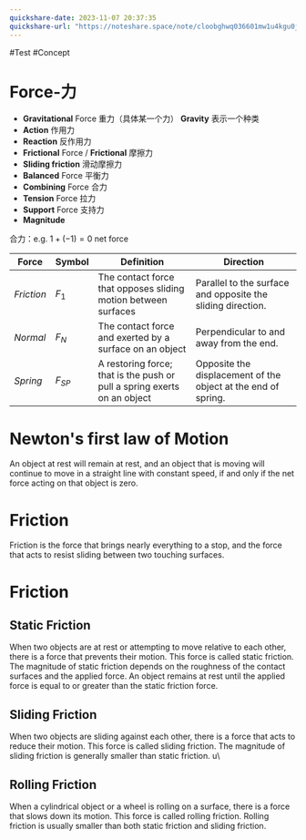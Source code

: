 ```yaml
---
quickshare-date: 2023-11-07 20:37:35
quickshare-url: "https://noteshare.space/note/cloobghwq036601mw1u4kgu0j#SYKILF++zthzHehiu4QbrCsSDkFaJy+/Cpx+6yFZ4Lo"
---
```

#Test #Concept 
# Force-力
- **Gravitational** Force 重力（具体某一个力）
	**Gravity** 表示一个种类
- **Action** 作用力
- **Reaction** 反作用力
- **Frictional** Force / **Frictional** 摩擦力
- **Sliding friction** 滑动摩擦力
- **Balanced** Force 平衡力
- **Combining** Force 合力
- **Tension** Force 拉力
- **Support** Force 支持力
- **Magnitude**


合力：e.g. $1+(-1)=0$
net force 

|Force|Symbol|Definition|Direction|
|---|---|---|---|
|$Friction$|$F_1$|The contact force that opposes sliding motion between surfaces|Parallel to the surface and opposite the sliding direction.|
|$Normal$|$F_N$|The contact force and exerted by a surface on an object|Perpendicular to and away from the end.|
|$Spring$|$F_{SP}$|A restoring force; that is the push or pull a spring exerts on an object|Opposite the displacement of the object at the end of spring.|

# Newton's first law of Motion
An object at rest will remain at rest, and an object that is moving will continue to move in a straight line with constant speed, if and only if the net force acting on that object is zero.

# Friction
Friction is the force that brings nearly everything to a stop, and the force that acts to resist sliding between two touching surfaces.

# Friction
## Static Friction
When two objects are at rest or attempting to move relative to each other, there is a force that prevents their motion. This force is called static friction. The magnitude of static friction depends on the roughness of the contact surfaces and the applied force. An object remains at rest until the applied force is equal to or greater than the static friction force.
## Sliding Friction
When two objects are sliding against each other, there is a force that acts to reduce their motion. This force is called sliding friction. The magnitude of sliding friction is generally smaller than static friction.
u\
## Rolling Friction
When a cylindrical object or a wheel is rolling on a surface, there is a force that slows down its motion. This force is called rolling friction. Rolling friction is usually smaller than both static friction and sliding friction.


